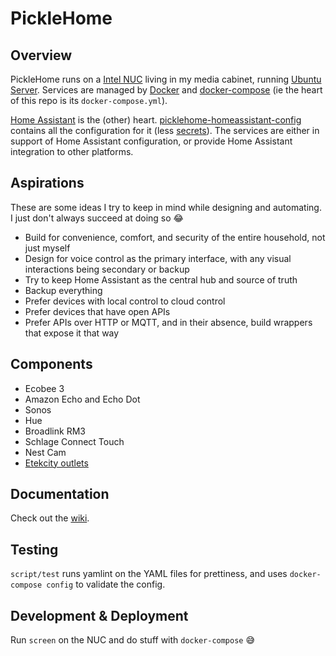 # PickleHome

## Overview

PickleHome runs on a [Intel NUC](https://www.intel.com/content/www/us/en/products/boards-kits/nuc.html) living in my media cabinet, running [Ubuntu Server](https://www.intel.com/content/www/us/en/products/boards-kits/nuc.html). Services are managed by [Docker](https://docker.com/) and [docker-compose](https://docs.docker.com/compose/) (ie the heart of this repo is its `docker-compose.yml`).

[Home Assistant](https://home-assistant.io) is the (other) heart. [picklehome-homeassistant-config](https://github.com/technicalpickles/picklehome-homeassistant-config) contains all the configuration for it (less [secrets](https://home-assistant.io/docs/configuration/secrets/)). The services are either in support of Home Assistant configuration, or provide Home Assistant integration to other platforms.


## Aspirations

These are some ideas I try to keep in mind while designing and automating. I just don't always succeed at doing so :joy:

- Build for convenience, comfort, and security of the entire household, not just myself
- Design for voice control as the primary interface, with any visual interactions being secondary or backup
- Try to keep Home Assistant as the central hub and source of truth
- Backup everything
- Prefer devices with local control to cloud control
- Prefer devices that have open APIs
- Prefer APIs over HTTP or MQTT, and in their absence, build wrappers that expose it that way

## Components

- Ecobee 3
- Amazon Echo and Echo Dot
- Sonos
- Hue 
- Broadlink RM3
- Schlage Connect Touch
- Nest Cam
- [Etekcity outlets](https://www.amazon.com/Etekcity-Wireless-Electrical-Household-Appliances/dp/B00DQELHBS/ref=sr_1_3?ie=UTF8&qid=1510796065&sr=8-3&keywords=etekcity)


## Documentation

Check out the [wiki](https://github.com/Vasiley/Home-Assistant-Main/wiki).

## Testing

`script/test` runs yamlint on the YAML files for prettiness, and uses `docker-compose config` to validate the config.

## Development & Deployment

Run `screen` on the NUC and do stuff with `docker-compose` :sweat_smile: 
